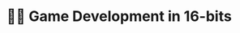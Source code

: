 ---
title: "🧑‍💻 Game Development in 16-bits"
image: null
release: 2022
place: Arxiu Comarcal de l'Alt Urgell
link: /assets/talks/16bits_arxiu.pdf
description: null
short-description: The development of the research.
remarkable: false
---